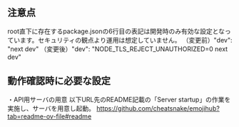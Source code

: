 ## 注意点
root直下に存在するpackage.jsonの6行目の表記は開発時のみ有効な設定となっています。セキュリティの観点より運用は想定していません。
（変更前）"dev": "next dev"
（変更後）"dev": "NODE_TLS_REJECT_UNAUTHORIZED=0 next dev"

## 動作確認時に必要な設定
・API用サーバの用意
以下URL先のREADME記載の「Server startup」の作業を実施し、サーバを用意し起動。
https://github.com/cheatsnake/emojihub?tab=readme-ov-file#readme
